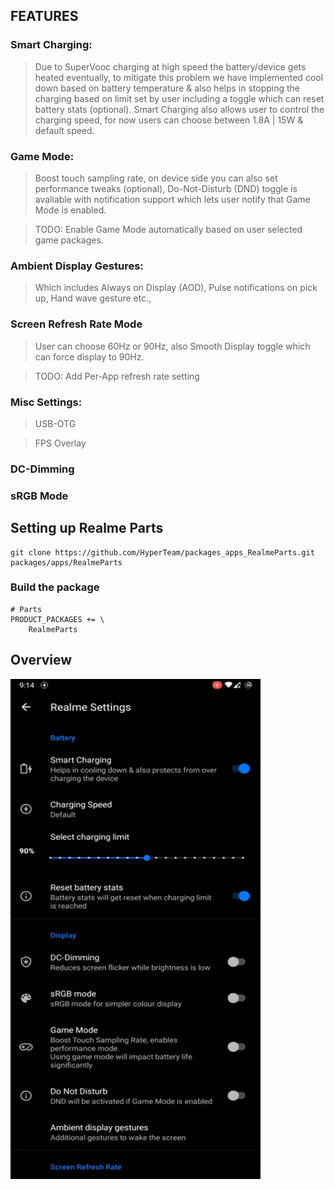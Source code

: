 ## FEATURES 
### Smart Charging: 

> Due to SuperVooc charging at high speed the battery/device gets heated eventually, to mitigate this problem we have implemented cool down based on battery temperature & also helps in stopping the charging based on limit set by user including a toggle which can reset battery stats (optional). Smart Charging also allows user to control the charging speed, for now users can choose between 1.8A | 15W & default speed.
### Game Mode: 
>Boost touch sampling rate, on device side you can also set performance tweaks (optional), Do-Not-Disturb (DND) toggle is avaliable with notification support which lets user notify that Game Mode is enabled.

>TODO: Enable Game Mode automatically based on user selected game packages.
### Ambient Display Gestures:
>Which includes Always on Display (AOD), Pulse notifications on pick up, Hand wave gesture etc.,
### Screen Refresh Rate Mode
>User can choose 60Hz or 90Hz, also Smooth Display toggle which can force display to 90Hz.

>TODO: Add Per-App refresh rate setting
### Misc Settings:
>USB-OTG

> FPS Overlay
### DC-Dimming
### sRGB Mode
## Setting up Realme Parts

    git clone https://github.com/HyperTeam/packages_apps_RealmeParts.git packages/apps/RealmeParts
### Build the package
```
# Parts
PRODUCT_PACKAGES += \
	RealmeParts
```
## Overview
<img align="left" width="400" height="800" src="/RealmeParts.gif">
